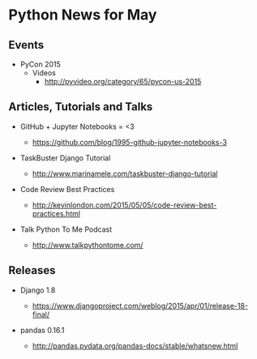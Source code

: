 # Python News for May

## Events

* PyCon 2015
	* Videos
		* http://pyvideo.org/category/65/pycon-us-2015

## Articles, Tutorials and Talks

* GitHub + Jupyter Notebooks = <3
	* https://github.com/blog/1995-github-jupyter-notebooks-3

* TaskBuster Django Tutorial
	* http://www.marinamele.com/taskbuster-django-tutorial

* Code Review Best Practices
	* http://kevinlondon.com/2015/05/05/code-review-best-practices.html

* Talk Python To Me Podcast
	* http://www.talkpythontome.com/

## Releases

* Django 1.8
	* https://www.djangoproject.com/weblog/2015/apr/01/release-18-final/

* pandas 0.16.1
	* http://pandas.pydata.org/pandas-docs/stable/whatsnew.html

